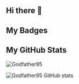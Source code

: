 ## Hi there 👋

## My Badges

## My GitHub Stats 

![Godfather95](https://github-readme-stats.vercel.app/api/top-langs?username=Godfather95&show_icons=true&locale=en&layout=compact&theme=dark)

![Godfather95 GitHub stats](https://github-readme-stats.vercel.app/api?username=Godfather95&show_icons=true&locale=en&theme=dark)
